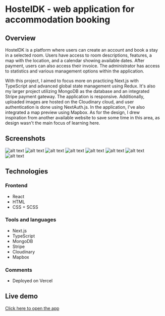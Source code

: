 # HostelDK - web application for accommodation booking

## Overview
HostelDK is a platform where users can create an account and book a stay in a selected room. Users have access to room descriptions, features, a map with the location, and a calendar showing available dates. After payment, users can also access their invoice. The administrator has access to statistics and various management options within the application.

With this project, I aimed to focus more on practicing Next.js with TypeScript and advanced global state management using Redux. It's also my larger project utilizing MongoDB as the database and an integrated Stripe payment gateway. The application is responsive. Additionally, uploaded images are hosted on the Cloudinary cloud, and user authentication is done using NextAuth.js. In the application, I've also integrated a map preview using Mapbox. As for the design, I drew inspiration from another available website to save some time in this area, as design wasn't the main focus of learning here. 

## Screenshots
![alt text](https://res.cloudinary.com/dv7nhvy8e/image/upload/v1724601848/hosteldk/korhqpbb3z2rb1dtr8fg.png)
![alt text](https://res.cloudinary.com/dv7nhvy8e/image/upload/v1724601848/hosteldk/iosxfbtcmsdci1vn5af4.png)
![alt text](https://res.cloudinary.com/dv7nhvy8e/image/upload/v1724601848/hosteldk/xcyoxrxdmzia5aryeuha.png)
![alt text](https://res.cloudinary.com/dv7nhvy8e/image/upload/v1724601848/hosteldk/thfqgmhirqwkv0kqyzt0.png)
![alt text](https://res.cloudinary.com/dv7nhvy8e/image/upload/v1724601848/hosteldk/v7kurz8i0m6o83lbz6r1.png)
![alt text](https://res.cloudinary.com/dv7nhvy8e/image/upload/v1724601848/hosteldk/eywzvqpsoavpkp9u9gjy.png)
![alt text](https://res.cloudinary.com/dv7nhvy8e/image/upload/v1724601848/hosteldk/axn6yejaanld7eorgunz.png)
![alt text](https://res.cloudinary.com/dv7nhvy8e/image/upload/v1724601848/hosteldk/ic0kzbtlmtw4mec7zvbb.png)

## Technologies
### Frontend
- React
- HTML
- CSS + SCSS
### Tools and languages
- Next.js
- TypeScript
- MongoDB
- Stripe
- Cloudinary
- Mapbox
### Comments
- Deployed on Vercel

## Live demo
[Click here to open the app](https://hosteldk.vercel.app/)
